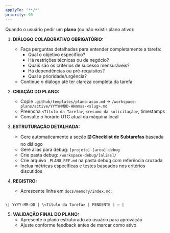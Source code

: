 ```yaml
---
applyTo: "**/*"
priority: 90
---
```

Quando o usuário pedir um **plano** (ou não existir plano ativo):

1. **DIÁLOGO COLABORATIVO OBRIGATÓRIO:**
   - Faça perguntas detalhadas para entender completamente a tarefa:
     * Qual o objetivo específico?
     * Há restrições técnicas ou de negócio?
     * Quais são os critérios de sucesso mensuráveis?
     * Há dependências ou pré-requisitos?
     * Qual a prioridade/urgência?
   - Continue o diálogo até ter clareza completa da tarefa

2. **CRIAÇÃO DO PLANO:**
   - Copie `.github/templates/plano-acao.md` → `/workspace-plans/active/YYYYMMDD-HHmmss-<slug>.md`
   - Preencha `<Título da Tarefa>`, `<resumo da solicitação>`, timestamps
   - Consulte o horário UTC atual da máquina local

3. **ESTRUTURAÇÃO DETALHADA:**
   - Gere automaticamente a seção **☑️ Checklist de Subtarefas** baseada no diálogo
   - Gere alias para debug: `[projeto]-[area]-debug`
   - Crie pasta debug: `/workspace-debug/[alias]/`
   - Crie arquivo `_PLANO_REF.md` na pasta debug com referência cruzada
   - Inclua métricas específicas e testes baseados nos critérios discutidos

4. **REGISTRO:**
   - Acrescente linha em `docs/memory/index.md`:

```

\| YYYY-MM-DD | \<Título da Tarefa> | PENDENTE | — |

```

5. **VALIDAÇÃO FINAL DO PLANO:**
   - Apresente o plano estruturado ao usuário para aprovação
   - Ajuste conforme feedback antes de marcar como ativo
